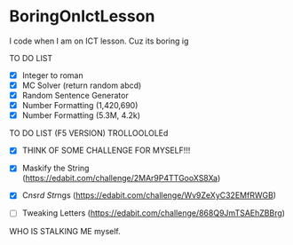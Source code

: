 # BoringOnIctLesson
I code when I am on ICT lesson.
Cuz its boring ig

TO DO LIST
- [x] Integer to roman
- [x] MC Solver (return random abcd)
- [x] Random Sentence Generator
- [x] Number Formatting (1,420,690)
- [x] Number Formatting (5.3M, 4.2k)

TO DO LIST (F5 VERSION) TROLLOOLOLEd
- [x] THINK OF SOME CHALLENGE FOR MYSELF!!! 
- [x] Maskify the String (https://edabit.com/challenge/2MAr9P4TTGooXS8Xa)
- [x] C*ns*r*d Str*ngs (https://edabit.com/challenge/Wv9ZeXyC32EMfRWGB)
- [ ] Tweaking Letters (https://edabit.com/challenge/868Q9JmTSAEhZBBrg)


WHO IS STALKING ME
myself.
